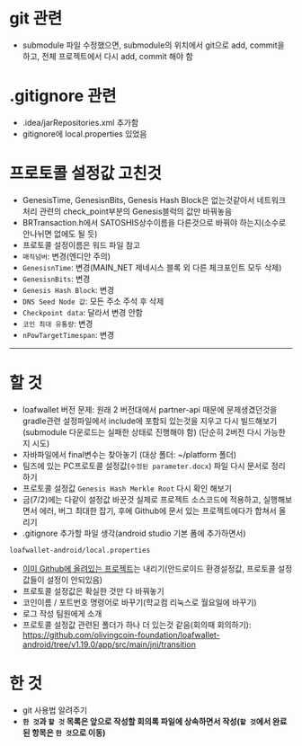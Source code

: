 # git 관련
- submodule 파일 수정했으면, submodule의 위치에서 git으로 add, commit을 하고, 전체 프로젝트에서 다시 add, commit 해야 함

# .gitignore 관련
- .idea/jarRepositories.xml 추가함
- gitignore에 local.properties 있었음

# 프로토콜 설정값 고친것
- GenesisTime, GenesisnBits, Genesis Hash Block은 없는것같아서 네트워크 처리 관련의 check_point부분의 Genesis블럭의 값만 바꿔놓음
- BRTransaction.h에서 SATOSHIS상수이름을 다른것으로 바꿔야 하는지(소수로 안나뉘면 없에도 될 듯)
- 프로토콜 설정이름은 워드 파일 참고
- `매직넘버`: 변경(엔디안 주의)
- `GenesisnTime`: 변경(MAIN_NET 제네시스 블록 외 다른 체크포인트 모두 삭제)
- `GenesisnBits`: 변경
- `Genesis Hash Block`: 변경
- `DNS Seed Node 값`: 모든 주소 주석 후 삭제
- `Checkpoint data`: 달라서 변경 안함
- `코인 최대 유통량`: 변경
- `nPowTargetTimespan`: 변경



---



# 할 것
- loafwallet 버전 문제: 원래 2 버전대에서 partner-api 때문에 문제생겼던것을 gradle관련 설정파일에서 include에 포함되 있는것을 지우고 다시 빌드해보기 (submodule 다운로드는 실패한 상태로 진행해야 함) (단순히 2버전 다시 가능한지 시도)
- 자바파일에서 final변수는 찾아놓기 (대상 폴더: ~/platform 폴더)
- 팀즈에 있는 PC프로토콜 설정값(`수정된 parameter.docx`) 파일 다시 문서로 정리하기
- 프로토콜 설정값 `Genesis Hash Merkle Root` 다시 확인 해보기
- 금(7/2)에는 다같이 설정값 바꾼것 실제로 프로젝트 소스코드에 적용하고, 실행해보면서 에러, 버그 최대한 잡기, 후에 Github에 문서 있는 프로젝트에다가 합쳐서 올리기
- .gitignore 추가할 파일 생각(android studio 기본 폼에 추가하면서)
```markdown
loafwallet-android/local.properties
```
- [이미 Github에 올려있는 프로젝트](https://github.com/olivingcoin/loafwallet-android)는 내리기(안드로이드 환경설정값, 프로토콜 설정값들이 설정이 안되있음)
- 프로토콜 설정값은 확실한 것만 다 바꿔놓기
- 코인이름 / 포트번호 명령어로 바꾸기(학교컴 리눅스로 월요일에 바꾸기)
- 로그 작성 팀원에게 소개
- 프로토콜 설정값 관련된 폴더가 하나 더 있는것 같음(회의때 회의하기): https://github.com/olivingcoin-foundation/loafwallet-android/tree/v1.19.0/app/src/main/jni/transition

# 한 것
- git 사용법 알려주기
- **`한 것`과 `할 것` 목록은 앞으로 작성할 회의록 파일에 상속하면서 작성(`할 것`에서 완료된 항목은 `한 것`으로 이동)**
